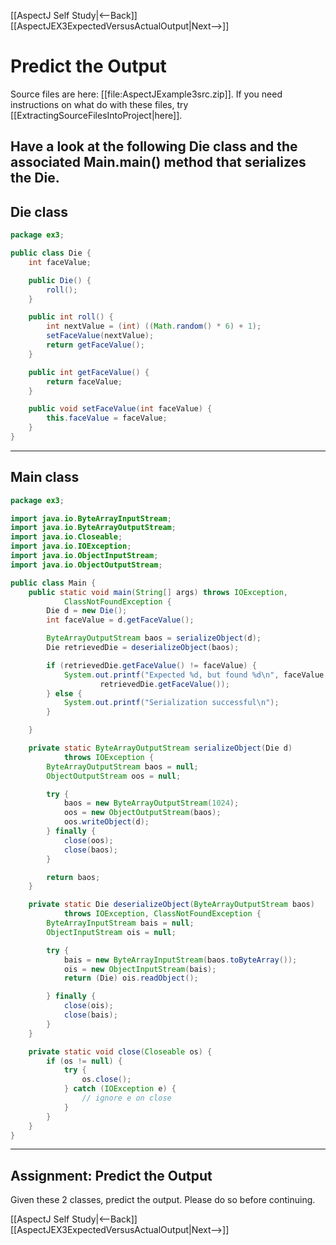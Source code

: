 [[AspectJ Self Study|<--Back]] [[AspectJEX3ExpectedVersusActualOutput|Next-->]]

# Predict the Output
Source files are here: [[file:AspectJExample3src.zip]]. If you need instructions on what do with these files, try [[ExtractingSourceFilesIntoProject|here]].

Have a look at the following Die class and the associated Main.main() method that serializes the Die.
----
## Die class
```java
package ex3;

public class Die {
    int faceValue;

    public Die() {
        roll();
    }

    public int roll() {
        int nextValue = (int) ((Math.random() * 6) + 1);
        setFaceValue(nextValue);
        return getFaceValue();
    }

    public int getFaceValue() {
        return faceValue;
    }

    public void setFaceValue(int faceValue) {
        this.faceValue = faceValue;
    }
}
```
----
## Main class
```java
package ex3;

import java.io.ByteArrayInputStream;
import java.io.ByteArrayOutputStream;
import java.io.Closeable;
import java.io.IOException;
import java.io.ObjectInputStream;
import java.io.ObjectOutputStream;

public class Main {
    public static void main(String[] args) throws IOException,
            ClassNotFoundException {
        Die d = new Die();
        int faceValue = d.getFaceValue();

        ByteArrayOutputStream baos = serializeObject(d);
        Die retrievedDie = deserializeObject(baos);

        if (retrievedDie.getFaceValue() != faceValue) {
            System.out.printf("Expected %d, but found %d\n", faceValue,
                    retrievedDie.getFaceValue());
        } else {
            System.out.printf("Serialization successful\n");
        }

    }

    private static ByteArrayOutputStream serializeObject(Die d)
            throws IOException {
        ByteArrayOutputStream baos = null;
        ObjectOutputStream oos = null;

        try {
            baos = new ByteArrayOutputStream(1024);
            oos = new ObjectOutputStream(baos);
            oos.writeObject(d);
        } finally {
            close(oos);
            close(baos);
        }

        return baos;
    }

    private static Die deserializeObject(ByteArrayOutputStream baos)
            throws IOException, ClassNotFoundException {
        ByteArrayInputStream bais = null;
        ObjectInputStream ois = null;

        try {
            bais = new ByteArrayInputStream(baos.toByteArray());
            ois = new ObjectInputStream(bais);
            return (Die) ois.readObject();

        } finally {
            close(ois);
            close(bais);
        }
    }

    private static void close(Closeable os) {
        if (os != null) {
            try {
                os.close();
            } catch (IOException e) {
                // ignore e on close
            }
        }
    }
}
```
----
## Assignment: Predict the Output
Given these 2 classes, predict the output. Please do so before continuing.

[[AspectJ Self Study|<--Back]] [[AspectJEX3ExpectedVersusActualOutput|Next-->]]